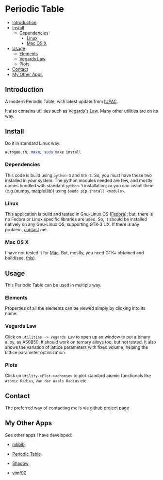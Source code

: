 Periodic Table
==============

- [Introduction](#introduction)
- [Install](#install)
  - [Dependencies](#dependencies)
    - [Linux](#linux)
    - [Mac OS X](mac)
- [Usage](#usage)
  - [Elements](#elems)
  - [Vegards Law](#vegard)
  - [Plots](#plot)
- [Contact](#contact)
- [My Other Apps](#apps)

Introduction
------------
A modern Periodic Table, with latest update from [IUPAC](https://iupac.org/).

It also contains utilities such as [Vegards's Law](http://journals.aps.org/pra/abstract/10.1103/PhysRevA.43.3161).
Many other utilities are on its way.

Install
-------
Do it in standard Linux way:

```bash 
autogen.sh; make; sudo make install
```

### Dependencies

This code is build using `python-3` and `Gtk-3`. So, you must have these two installed in your
system. The python modules needed are few, and mostly comes bundled with standard `python-3`
installation; or you can install them (e.g.([numpy](https://pypi.python.org/pypi/numpy),
[matplotlib](https://pypi.python.org/pypi/matplotlib/2.0.0rc1))) using `$sudo pip install <module>`.

### Linux

This application is build and tested in Gnu-Linux OS ([Fedora](https://getfedora.org/)); but, there
is no Fedora or Linux specific libraries are used. So, It should be installed natively on any
Gnu-Linux OS, supporting GTK-3 UX. If there is any problem, [contact](#contact) me.

### Mac OS X

I have not tested it for [Mac](http://www.apple.com/macos/sierra/). But, mostly, you need GTK+
obtained and build(see, [this](https://www.gtk.org/download/macos.php)).

Usage
-----

This Periodic Table can be used in multiple way.

### Elements
Properties of all the elements can be viewed simply by clicking into its name.

### Vegards Law
Click on `utilities -> Vegards Law` to open up an window to put a binary alloy, as A50B50. It
should work on ternary alloys too, but not tested. It also shows the variation of lattice
parameters with fixed volume, helping the lattice parameter optimization.

### Plots
Click on `Utility->Plot-><choose>` to plot standard atomic functionals like `Atomic Radius`, `Van
der Waals Radius` etc.

Contact
-------
The preferred way of contacting me is via [github project page](https://github.com/rudrab/PeriodicTable/issues)


My Other Apps
-------------
See other apps I have developed:

- [mkbib](http://rudrab.github.io/mkbib/)

- [Periodic Table](http://rudrab.github.io/PeriodicTable/)

- [Shadow](http://rudrab.github.io/Shadow/)

- [vimf90](http://rudrab.github.io/vimf90/)

